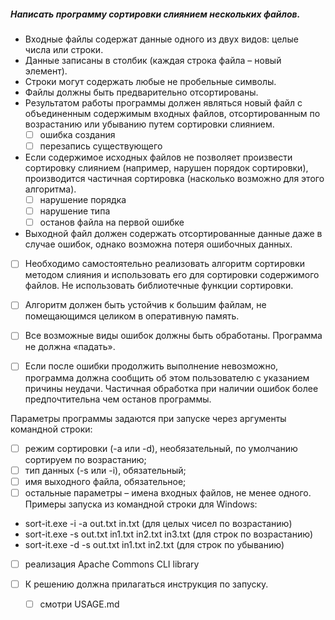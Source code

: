 ##### Написать программу сортировки слиянием нескольких файлов.

* Входные файлы содержат данные одного из двух видов: целые числа или строки. 
* Данные записаны в столбик (каждая строка файла – новый элемент). 
* Строки могут содержать любые не пробельные символы.
* Файлы должны быть предварительно отсортированы.
* Результатом работы программы должен являться новый файл с объединенным содержимым входных файлов, отсортированным по возрастанию или убыванию путем сортировки слиянием.
    - [ ] ошибка создания
    - [ ] перезапись существующего
* Если содержимое исходных файлов не позволяет произвести сортировку слиянием (например, нарушен порядок сортировки), производится частичная сортировка (насколько возможно для этого алгоритма).
    - [ ] нарушение порядка
    - [ ] нарушение типа
    - [ ] останов файла на первой ошибке 
* Выходной файл должен содержать отсортированные данные даже в случае ошибок, однако возможна потеря ошибочных данных.


- [ ] Необходимо самостоятельно реализовать алгоритм сортировки методом слияния и использовать его для сортировки содержимого файлов. Не использовать библиотечные функции сортировки. 
- [ ] Алгоритм должен быть устойчив к большим файлам, не помещающимся целиком в оперативную память.
- [ ] Все возможные виды ошибок должны быть обработаны. Программа не должна «падать». 
- [ ] Если после ошибки продолжить выполнение невозможно, программа должна сообщить об этом пользователю с указанием причины неудачи. Частичная обработка при наличии ошибок более предпочтительна чем останов программы.


Параметры программы задаются при запуске через аргументы командной строки:
- [ ] режим сортировки (-a или -d), необязательный, по умолчанию сортируем по возрастанию;
- [ ] тип данных (-s или -i), обязательный;
- [ ] имя выходного файла, обязательное;
- [ ] остальные параметры – имена входных файлов, не менее одного.
Примеры запуска из командной строки для Windows:
* sort-it.exe -i -a out.txt in.txt (для целых чисел по возрастанию)
* sort-it.exe -s out.txt in1.txt in2.txt in3.txt (для строк по возрастанию)
* sort-it.exe -d -s out.txt in1.txt in2.txt (для строк по убыванию)
- [ ] реализация Apache Commons CLI library 


- [ ] К решению должна прилагаться инструкция по запуску.
  - [ ] смотри USAGE.md